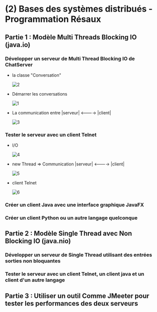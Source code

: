 # (2) Bases des systèmes distribués - Programmation Résaux

## Partie 1 : Modèle Multi Threads Blocking IO (java.io)
   ### Développer un serveur de Multi Thread Blocking IO de ChatServer
   * la classe "Conversation" 
            
       ![2](https://user-images.githubusercontent.com/92756846/220728908-d2cb612f-c02a-417e-ab68-07b85ea87dae.jpg)
            
   * Démarrer les conversations
       
       ![1](https://user-images.githubusercontent.com/92756846/220728890-fe8c3d6e-d179-4559-9b42-6f70aa38e80d.jpg) 
       
   * La communication entre |serveur| <----> |client|
   
       ![3](https://user-images.githubusercontent.com/92756846/220728922-7546ca80-c652-45ee-a208-146f0ca823a1.jpg)
   
   ### Tester le serveur avec un client Telnet
   * I/O
   
      ![4](https://user-images.githubusercontent.com/92756846/220728946-cc8cab54-9b7a-4ca3-9905-463ac21543a3.jpg)
      
   * new Thread => Communication |serveur| <----> |client|
      
      ![5](https://user-images.githubusercontent.com/92756846/220728978-cbfd3519-0996-4589-906d-de4de17d2199.jpg)
      
   * client Telnet
      
      ![6](https://user-images.githubusercontent.com/92756846/220728996-aee84afc-1331-47fc-984e-a443efb8bed7.jpg)
   
   ### Créer un client Java avec une interface graphique JavaFX
   
   ### Créer un client Python ou un autre langage quelconque
      
## Partie 2 : Modèle Single Thread avec Non Blocking IO (java.nio)
   ### Développer un serveur de Single Thread  utilisant des entrées sorties non bloquantes 
   
   ### Tester le serveur avec un client Telnet, un client java et un client d'un autre langage
      
## Partie 3 : Utiliser un outil Comme JMeeter pour tester les performances des deux serveurs
